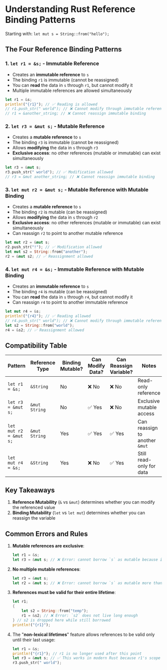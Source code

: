 
# Understanding Rust Reference Binding Patterns

Starting with: `let mut s = String::from("hello");`

## The Four Reference Binding Patterns

### 1. `let r1 = &s;` - Immutable Reference
- Creates an **immutable reference** to `s`
- The binding `r1` is immutable (cannot be reassigned)
- You can **read** the data in `s` through `r1`, but cannot modify it
- Multiple immutable references are allowed simultaneously

```rust
let r1 = &s;
println!("{r1}"); // ✅ Reading is allowed
// r1.push_str(" world"); // ❌ Cannot modify through immutable reference
// r1 = &another_string; // ❌ Cannot reassign immutable binding
```

### 2. `let r3 = &mut s;` - Mutable Reference
- Creates a **mutable reference** to `s`
- The binding `r3` is immutable (cannot be reassigned)
- Allows **modifying** the data in `s` through `r3`
- **Exclusive access**: no other references (mutable or immutable) can exist simultaneously

```rust
let r3 = &mut s;
r3.push_str(" world"); // ✅ Modification allowed
// r3 = &mut another_string; // ❌ Cannot reassign immutable binding
```

### 3. `let mut r2 = &mut s;` - Mutable Reference with Mutable Binding
- Creates a **mutable reference** to `s`
- The binding `r2` is mutable (can be reassigned)
- Allows **modifying** the data in `s` through `r2`
- **Exclusive access**: no other references (mutable or immutable) can exist simultaneously
- Can reassign `r2` to point to another mutable reference

```rust
let mut r2 = &mut s;
r2.push_str("!"); // ✅ Modification allowed
let mut s2 = String::from("another");
r2 = &mut s2; // ✅ Reassignment allowed
```

### 4. `let mut r4 = &s;` - Immutable Reference with Mutable Binding
- Creates an **immutable reference** to `s`
- The binding `r4` is mutable (can be reassigned)
- You can **read** the data in `s` through `r4`, but cannot modify it
- Can reassign `r4` to point to another immutable reference

```rust
let mut r4 = &s;
println!("{r4}"); // ✅ Reading allowed
// r4.push_str(" world"); // ❌ Cannot modify through immutable reference
let s2 = String::from("world");
r4 = &s2; // ✅ Reassignment allowed
```

## Compatibility Table

| Pattern | Reference Type | Binding Mutable? | Can Modify Data? | Can Reassign Variable? | Notes |
|---------|---------------|-----------------|-----------------|----------------------|-------|
| `let r1 = &s;` | `&String` | No | ❌ No | ❌ No | Read-only reference |
| `let r3 = &mut s;` | `&mut String` | No | ✅ Yes | ❌ No | Exclusive mutable access |
| `let mut r2 = &mut s;` | `&mut String` | Yes | ✅ Yes | ✅ Yes | Can reassign to another `&mut` |
| `let mut r4 = &s;` | `&String` | Yes | ❌ No | ✅ Yes | Still read-only for data |

## Key Takeaways

1. **Reference Mutability** (`&` vs `&mut`) determines whether you can modify the referenced value
2. **Binding Mutability** (`let` vs `let mut`) determines whether you can reassign the variable

## Common Errors and Rules

1. **Mutable references are exclusive**:
   ```rust
   let r1 = &s;
   let r3 = &mut s; // ❌ Error: cannot borrow `s` as mutable because it is also borrowed as immutable
   ```

2. **No multiple mutable references**:
   ```rust
   let r3 = &mut s;
   let r2 = &mut s; // ❌ Error: cannot borrow `s` as mutable more than once at a time
   ```

3. **References must be valid for their entire lifetime**:
   ```rust
   let r1;
   {
       let s2 = String::from("temp");
       r1 = &s2; // ❌ Error: `s2` does not live long enough
   } // s2 is dropped here while still borrowed
   println!("{r1}");
   ```

4. The "**non-lexical lifetimes**" feature allows references to be valid only until their last usage:
   ```rust
   let r1 = &s;
   println!("{r1}"); // r1 is no longer used after this point
   let r3 = &mut s; // ✅ This works in modern Rust because r1's scope effectively ends above
   r3.push_str(" world");
   ```